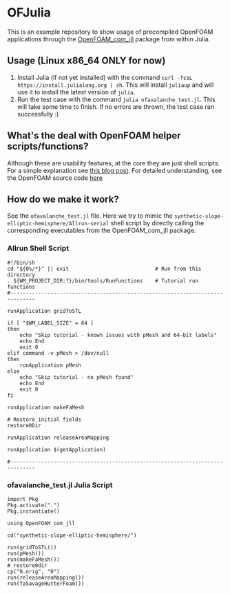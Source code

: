 # OFJulia
This is an example repository to show usage of precompiled OpenFOAM applications through the [OpenFOAM_com_jll](https://github.com/JuliaBinaryWrappers/OpenFOAM_com_jll.jl) package from within Julia.

## Usage (Linux x86_64 ONLY for now)
1. Install Julia (if not yet installed) with the command `curl -fsSL https://install.julialang.org | sh`.
   This will install `juliaup` and will use it to install the latest version of `julia`.
3. Run the test case with the command `julia ofavalanche_test.jl`.
   This will take some time to finish. If no errors are thrown, the test case ran successfully :)


## What's the deal with OpenFOAM helper scripts/functions?
Although these are usability features, at the core they are just shell scripts.
For a simple explanation see [this blog post](https://damogranlabs.com/2020/10/runfunctions-a-quick-cheatsheet/). For detailed understanding, see the OpenFOAM source code [here](https://develop.openfoam.com/Development/openfoam/-/tree/master/bin/tools?ref_type=heads)

## How do we make it work?
See the `ofavalanche_test.jl` file. Here we try to mimic the `synthetic-slope-elliptic-hemisphere/Allrun-serial` shell script by directly calling the corresponding executables from the OpenFOAM_com_jll package.

### Allrun Shell Script
```
#!/bin/sh
cd "${0%/*}" || exit                            # Run from this directory
. ${WM_PROJECT_DIR:?}/bin/tools/RunFunctions    # Tutorial run functions
#------------------------------------------------------------------------------

runApplication gridToSTL

if [ "$WM_LABEL_SIZE" = 64 ]
then
    echo "Skip tutorial - known issues with pMesh and 64-bit labels"
    echo End
    exit 0
elif command -v pMesh > /dev/null
then
    runApplication pMesh
else
    echo "Skip tutorial - no pMesh found"
    echo End
    exit 0
fi

runApplication makeFaMesh

# Restore initial fields
restore0Dir

runApplication releaseAreaMapping

runApplication $(getApplication)

#------------------------------------------------------------------------------
```

### ofavalanche_test.jl Julia Script
```
import Pkg
Pkg.activate(".")
Pkg.instantiate()

using OpenFOAM_com_jll

cd("synthetic-slope-elliptic-hemisphere/")

run(gridToSTL())
run(pMesh())
run(makeFaMesh())
# restore0dir
cp("0.orig", "0")
run(releaseAreaMapping())
run(faSavageHutterFoam())
```

